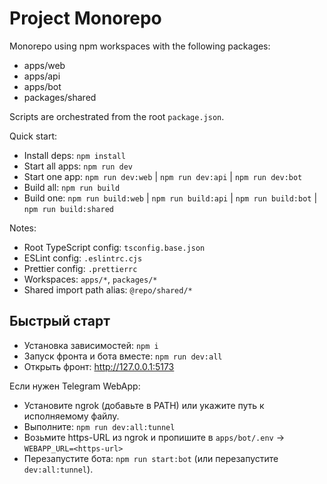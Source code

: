 # Project Monorepo

Monorepo using npm workspaces with the following packages:

- apps/web
- apps/api
- apps/bot
- packages/shared

Scripts are orchestrated from the root `package.json`.

Quick start:

- Install deps: `npm install`
- Start all apps: `npm run dev`
- Start one app: `npm run dev:web` | `npm run dev:api` | `npm run dev:bot`
- Build all: `npm run build`
- Build one: `npm run build:web` | `npm run build:api` | `npm run build:bot` | `npm run build:shared`

Notes:

- Root TypeScript config: `tsconfig.base.json`
- ESLint config: `.eslintrc.cjs`
- Prettier config: `.prettierrc`
- Workspaces: `apps/*`, `packages/*`
- Shared import path alias: `@repo/shared/*`

## Быстрый старт

- Установка зависимостей: `npm i`
- Запуск фронта и бота вместе: `npm run dev:all`
- Открыть фронт: http://127.0.0.1:5173

Если нужен Telegram WebApp:
- Установите ngrok (добавьте в PATH) или укажите путь к исполняемому файлу.
- Выполните: `npm run dev:all:tunnel`
- Возьмите https-URL из ngrok и пропишите в `apps/bot/.env` → `WEBAPP_URL=<https-url>`
- Перезапустите бота: `npm run start:bot` (или перезапустите `dev:all:tunnel`).
